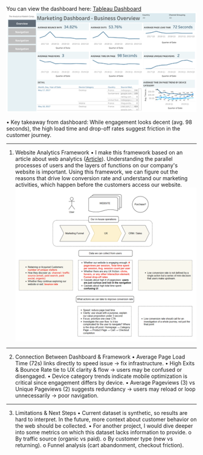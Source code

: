 You can view the dashboard here: [Tableau Dashboard](https://public.tableau.com/views/Tableauwebmarketingdashboard/Dashboard1?:language=en-US&:sid=&:redirect=auth&:display_count=n&:origin=viz_share_link)
![image alt](https://github.com/aliciango/Tableau-for-Business-Insights/blob/363cfb4cbe0225eba56d53fc61f41ccee467e353/Web%20Analytics/tableau%20photo.png)

•	Key takeaway from dashboard: While engagement looks decent (avg. 98 seconds), the high load time and drop-off rates suggest friction in the customer journey. 

________________________________________
1. Website Analytics Framework
•	I make this framework based on an article about web analytics ([Article](https://uxcam.com/blog/website-analytics-metrics/#:~:text=At%20their%20core%2C%20web%20analytics,help%20you%20spot%20friction%20points.)). Understanding the parallel processes of users and the layers of functions on our company's website is important. Using this framework, we can figure out the reasons that drive low conversion rate and understand our marketing activities, which happen before the customers access our website.
![image alt](https://github.com/aliciango/Tableau-for-Business-Insights/blob/363cfb4cbe0225eba56d53fc61f41ccee467e353/Web%20Analytics/website%20analytics.png)

________________________________________
2. Connection Between Dashboard & Framework
•	Average Page Load Time (72s) links directly to speed issue → fix infrastructure.
•	High Exits & Bounce Rate tie to UX clarity & flow → users may be confused or disengaged.
•	Device category trends indicate mobile optimization is critical since engagement differs by device.
•	Average Pageviews (3) vs Unique Pageviews (2) suggests redundancy → users may reload or loop unnecessarily → poor navigation.

________________________________________
3. Limitations & Next Steps
•	Current dataset is synthetic, so results are hard to interpret. In the future, more context about customer behavior on the web should be collected.
•	For another project, I would dive deeper into some metrics on which this dataset lacks information to provide.
o	By traffic source (organic vs paid).
o	By customer type (new vs returning).
o	Funnel analysis (cart abandonment, checkout friction).


